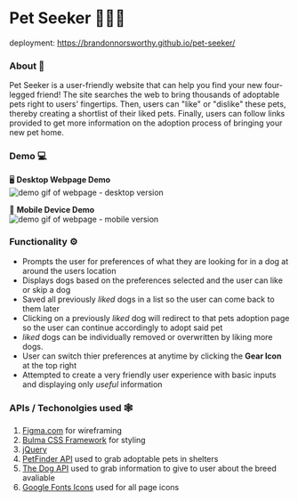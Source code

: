 # Pet Seeker 🧑💘🐶

deployment:  https://brandonnorsworthy.github.io/pet-seeker/

### About 🐶

Pet Seeker is a user-friendly website that can help you find your new four-legged friend! The site searches the web to bring thousands of adoptable pets right to users' fingertips. Then, users can "like" or "dislike" these pets, thereby creating a shortlist of their liked pets. Finally, users can follow links provided to get more information on the adoption process of bringing your new pet home.

### Demo 💻

🖥 **Desktop Webpage Demo**  
![demo gif of webpage - desktop version](assets/images/PetSeekerGIFDesktop.gif)

📱 **Mobile Device Demo**  
![demo gif of webpage - mobile version](assets/images/PetSeekerGIFMobile.gif)

### Functionality ⚙

- Prompts the user for preferences of what they are looking for in a dog at around the users location
- Displays dogs based on the preferences selected and the user can like or skip a dog
- Saved all previously *liked* dogs in a list so the user can come back to them later
- Clicking on a previously *liked* dog will redirect to that pets adoption page so the user can continue accordingly to adopt said pet
- *liked* dogs can be individually removed or overwritten by liking more dogs.
- User can switch thier preferences at anytime by clicking the **Gear Icon** at the top right
- Attempted to create a very friendly user experience with basic inputs and displaying only *useful* information

### APIs / Techonolgies used 🕸

1. [Figma.com](https://www.figma.com/file/r0pl5xoIOIiw20MmY09eCY/Pet-Seeker?node-id=0%3A1) for wireframing
2. [Bulma CSS Framework](https://bulma.io/) for styling
3. [jQuery](https://jquery.com/)
4. [PetFinder API](https://www.petfinder.com/) used to grab adoptable pets in shelters
5. [The Dog API](https://thedogapi.com/) used to grab information to give to user about the breed avaliable
6. [Google Fonts Icons](https://fonts.google.com/icons) used for all page icons
